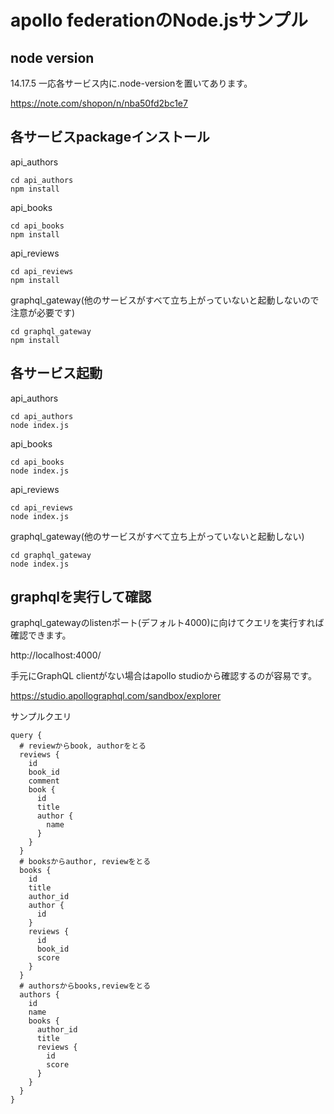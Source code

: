 # apollo federationのNode.jsサンプル
## node version

14.17.5
一応各サービス内に.node-versionを置いてあります。

https://note.com/shopon/n/nba50fd2bc1e7

## 各サービスpackageインストール

api_authors
```
cd api_authors
npm install
```

api_books
```
cd api_books
npm install
```

api_reviews
```
cd api_reviews
npm install
```

graphql_gateway(他のサービスがすべて立ち上がっていないと起動しないので注意が必要です)
```
cd graphql_gateway
npm install
```

## 各サービス起動

api_authors
```
cd api_authors
node index.js
```

api_books
```
cd api_books
node index.js
```

api_reviews
```
cd api_reviews
node index.js
```

graphql_gateway(他のサービスがすべて立ち上がっていないと起動しない)
```
cd graphql_gateway
node index.js
```

## graphqlを実行して確認

graphql_gatewayのlistenポート(デフォルト4000)に向けてクエリを実行すれば確認できます。

http://localhost:4000/

手元にGraphQL clientがない場合はapollo studioから確認するのが容易です。

https://studio.apollographql.com/sandbox/explorer


サンプルクエリ

```
query {
  # reviewからbook, authorをとる
  reviews {
    id
    book_id
    comment
    book {
      id
      title
      author {
        name
      }
    }
  }
  # booksからauthor, reviewをとる
  books {
    id
    title
    author_id
    author {
      id
    }
    reviews {
      id
      book_id
      score
    }
  }
  # authorsからbooks,reviewをとる
  authors {
    id
    name
    books {
      author_id
      title
      reviews {
        id
        score
      }
    }
  }
}
```

